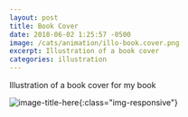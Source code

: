 ```yaml
---
layout: post
title: Book Cover
date: 2018-06-02 1:25:57 -0500
image: /cats/animation/illo-book.cover.png
excerpt: Illustration of a book cover
categories: illustration
---
```


Illustration of a book cover for my book

![image-title-here](/assets/img/cats/animation/illo-book.cover.png){:class="img-responsive"}
